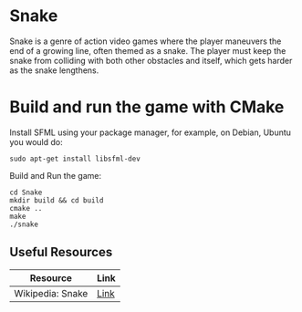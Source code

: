 # Snake
Snake is a genre of action video games where the player maneuvers the end of a growing line, often themed as a snake. The player must keep the snake from colliding with both other obstacles and itself, which gets harder as the snake lengthens.

# Build and run the game with CMake ###

Install SFML using your package manager, for example, on Debian, Ubuntu you would do:
``` shell
sudo apt-get install libsfml-dev
```

Build and Run the game:

``` shell
cd Snake
mkdir build && cd build
cmake ..
make
./snake
```


## Useful Resources ##

| Resource                                                    | Link                                                              |
|-------------------------------------------------------------|-------------------------------------------------------------------|
| Wikipedia: Snake                                            | [Link](https://en.wikipedia.org/wiki/Snake_(video_game_genre))    |
